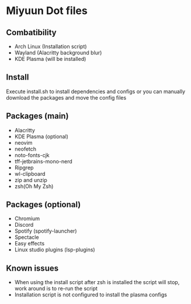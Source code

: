 # Miyuun Dot files

## Combatibility 
- Arch Linux (Installation script)
- Wayland (Alacritty background blur)
- KDE Plasma (will be installed)

## Install
Execute install.sh to install dependencies and configs or you can manually download the packages and move the config files

## Packages (main)
- Alacritty
- KDE Plasma (optional)
- neovim
- neofetch
- noto-fonts-cjk
- tff-jetbrains-mono-nerd
- Ripgrep
- wl-clipboard
- zip and unzip
- zsh(Oh My Zsh)

## Packages (optional)
- Chromium
- Discord
- Spotify (spotify-launcher)
- Spectacle
- Easy effects
- Linux studio plugins (lsp-plugins)

## Known issues 
- When using the install script after zsh is installed the script will stop, work around is to re-run the script
- Installation script is not configured to install the plasma configs

